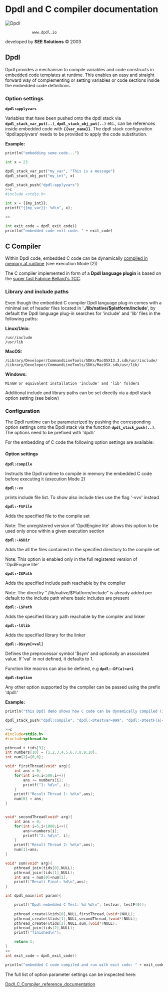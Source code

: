 # Dpdl and C compiler documentation

![Dpdl](https://www.dpdl.io/images/dpdl-io.png)

				www.dpdl.io

developed by
**SEE Solutions**
&copy; 2003 

## Dpdl

Dpdl provides a mechanism to compile variables and code constructs in embedded code templates at runtime. This enables an easy and straight forward way of complementing or setting  variables or code sections inside the embedded code definitions.

### Option settings

**`dpdl:applyvars`**

Variables that have been pushed onto the dpdl stack via **`dpdl_stack_var_put(..)`**, **`dpdl_stack_obj_put(..)`** etc., can be references inside embedded code with **`{{var_name}}`**. The dpdl stack configuration 'dpdl:applyvars' needs to be provided to apply the code substitution.

**Example:**

```python
println("embedding some code...")

int x = 23

dpdl_stack_var_put("my_var", "This is a message")
dpdl_stack_obj_put("my_int", x)

dpdl_stack_push("dpdl:applyvars")
>>c
#include <stdio.h>

int x = {{my_int}};
printf("{{my_var}}: %d\n", x);

<<

int exit_code = dpdl_exit_code()
println("embedded code exit code: " + exit_code)
```

## C Compiler

Within Dpdl code, embedded C code can be dynamically <ins>compiled in memory at runtime</ins> (see execution Mode (2))

The C compiler implemented in form of a **Dpdl language plugin** is based on the <ins>super fast Fabrice Bellard's TCC</ins>.


### Library and include paths

Even though the embedded C compiler Dpdl language plug-in comes with a minimal set of header files located in '**./lib/native/$platform/include**', by default the Dpdl language plug-in searches for 'include' and 'lib' files in the following paths:

**Linux/Unix:**

```
/usr/include
/usr/lib
```

**MacOS:**

```
/Library/Developer/CommandLineTools/SDKs/MacOSX13.3.sdk/usr/include/
/Library/Developer/CommandLineTools/SDKs/MacOSX.sdk/usr/lib/
```

**Windows:**

```
MinGW or equivalent installation 'include' and 'lib' folders
```

Additional include and library paths can be set directly via a dpdl stack option setting (see below)


### Configuration

The Dpdl runtime can be parameterized by pushing the corresponding option settings onto the Dpdl stack via the 
function **`dpdl_stack_push(..)`**. The options need to be prefixed with 'dpdl:'


For the embedding of C code the following option settings are available:


#### Option settings

**`dpdl:compile`**

Instructs the Dpdl runtime to compile in memory the embedded C code before executing it (execution Mode 2)

**`dpdl:-vv`**

prints include file list. To show also include tries use the flag '-vvv' instead

**`dpdl:-F$File`**

Adds the specified file to the compile set

Note: The unregistered version of 'DpdlEngine lite' allows this option to be used only once within a given execution section

**`dpdl:-A$Dir`**

Adds the all the files contained in the specified directory to the compile set

Note: This option is enabled only in the full registered version of 'DpdlEngine lite'

**`dpdl:-I$Path`**

Adds the specified include path reachable by the compiler

Note: The directlry "./lib/native/$Platform/include" is already added per default to the include path where basic includes are present

**`dpdl:-L$Path`**

Adds the specified library path reachable by the compiler and linker

**`dpdl:-l$lib`**

Adds the specified library for the linker

**`dpdl:-D$sym[=val]`**

Defines the preprocessor symbol '$sym' and optionally an associated value. If 'val' in not defined, it defaults to 1.

Function like macros can also be defined, e.g **`dpdl:-DF(a)=a+1`**

**`dpdl:$option`**

Any other option supported by the compiler can be passed using the prefix 'dpdl:'


**Example:**

```c
println("this Dpdl demo shows how C code can be dynamically compiled (in memory at runtime) within Dpdl")

dpdl_stack_push("dpdl:compile", "dpdl:-Dtestvar=999", "dpdl:-DtestF(a)=a+23", "dpdl:-I./DpdlLibs/C", "dpdl:-I/Library/Developer/CommandLineTools/SDKs/MacOSX13.3.sdk/usr/include", "dpdl:-L/Library/Developer/CommandLineTools/SDKs/MacOSX13.3.sdk/usr/lib")

>>c
#include<stdio.h>
#include<pthread.h>

pthread_t tids[3];
int numbers[10] = {1,2,3,4,5,6,7,8,9,10};
int num[2]={0,0};

void* firstThread(void* arg){
	int ans = 0;
	for(int i=0;i<500;i++){
		ans += numbers[i];
		printf("1: %d\n", i);
	}
	printf("Result Thread 1: %d\n",ans);
	num[0] = ans;
}


void* secondThread(void* arg){
	int ans = 0;
	for(int i=5;i<1000;i++){
		ans+=numbers[i];
		printf("2: %d\n", i);
	}
	printf("Result Thread 2: %d\n",ans);
	num[1]=ans;
}

void* sum(void* arg){
	pthread_join(tids[0],NULL);
	pthread_join(tids[1],NULL);
	int ans = num[0]+num[1];
	printf("Result Final: %d\n",ans);
}

int dpdl_main(int param){

	printf("Dpdl embedded C Test: %d %d\n", testvar, testF(0));
	
	pthread_create(&tids[0],NULL,firstThread,(void*)NULL);
	pthread_create(&tids[1],NULL,secondThread,(void*)NULL);
	pthread_create(&tids[2],NULL,sum,(void*)NULL);
	pthread_join(tids[2],NULL);
	printf("finished\n");

	return 1;
}
<<
int exit_code = dpdl_exit_code()

println("embedded C code compiled and run with exit code: " + exit_code)
```

The full list of option parameter settings can be inspected here:

[Dpdl_C_Compiler_reference_documentation](https://www.dpdl.io/doc/dpdl_tcc/Dpdl_C_Compiler_reference_documentation.html)

